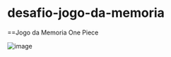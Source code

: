 # desafio-jogo-da-memoria
==Jogo da Memoria One Piece


![image](https://user-images.githubusercontent.com/12676148/97510028-96a7c980-1962-11eb-8c7a-da0d498f1ef2.png)
